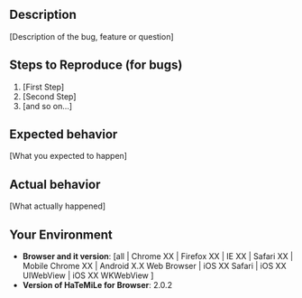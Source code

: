 ## Description

[Description of the bug, feature or question]

## Steps to Reproduce (for bugs)

1. [First Step]
2. [Second Step]
3. [and so on...]

## Expected behavior

[What you expected to happen]

## Actual behavior

[What actually happened]

## Your Environment
* **Browser and it version**: [all | Chrome XX | Firefox XX | IE XX | Safari XX | Mobile Chrome XX | Android X.X Web Browser | iOS XX Safari | iOS XX UIWebView | iOS XX WKWebView ]
* **Version of HaTeMiLe for Browser**: 2.0.2
